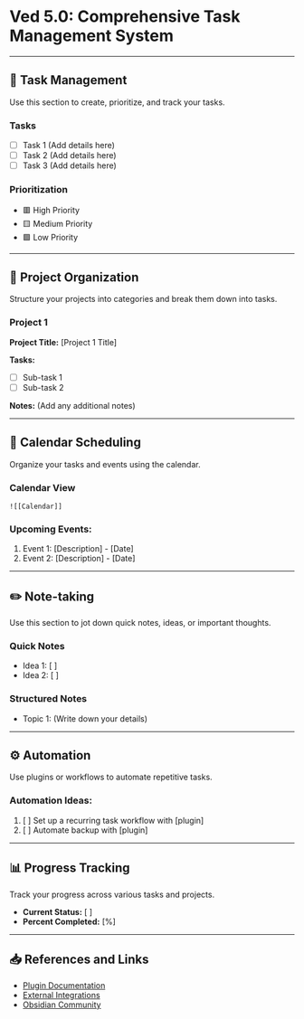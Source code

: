 # Ved 5.0: Comprehensive Task Management System

---

## 📝 **Task Management**
Use this section to create, prioritize, and track your tasks.

### Tasks
- [ ] Task 1 (Add details here)
- [ ] Task 2 (Add details here)
- [ ] Task 3 (Add details here)

### Prioritization
- 🟥 High Priority
- 🟨 Medium Priority
- 🟩 Low Priority

---

## 📂 **Project Organization**
Structure your projects into categories and break them down into tasks.

### Project 1
**Project Title:** [Project 1 Title]

**Tasks:**
- [ ] Sub-task 1
- [ ] Sub-task 2

**Notes:** (Add any additional notes)

---

## 📅 **Calendar Scheduling**
Organize your tasks and events using the calendar.

### Calendar View
`![[Calendar]]`

### Upcoming Events:
1. Event 1: [Description] - [Date]
2. Event 2: [Description] - [Date]

---

## ✏️ **Note-taking**
Use this section to jot down quick notes, ideas, or important thoughts.

### Quick Notes
- Idea 1: [ ]
- Idea 2: [ ]

### Structured Notes
- Topic 1: (Write down your details)

---

## ⚙️ **Automation**
Use plugins or workflows to automate repetitive tasks.

### Automation Ideas:
1. [ ] Set up a recurring task workflow with [plugin]
2. [ ] Automate backup with [plugin]

---

## 📊 **Progress Tracking**
Track your progress across various tasks and projects.

- **Current Status:** [ ]
- **Percent Completed:** [%]

---

## 📥 **References and Links**
- [Plugin Documentation](https://obsidian.md/plugins)
- [External Integrations](https://zapier.com)
- [Obsidian Community](https://forum.obsidian.md)
